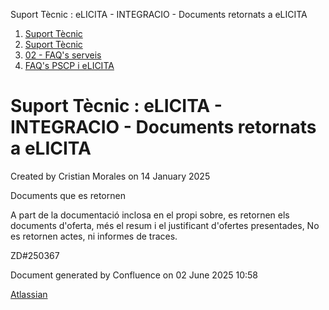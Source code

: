 Suport Tècnic : eLICITA - INTEGRACIO - Documents retornats a eLICITA  

1.  [Suport Tècnic](index.md)
2.  [Suport Tècnic](13893782.md)
3.  [02 - FAQ's serveis](26313393.md)
4.  [FAQ's PSCP i eLICITA](28705587.md)

Suport Tècnic : eLICITA - INTEGRACIO - Documents retornats a eLICITA
====================================================================

Created by Cristian Morales on 14 January 2025

Documents que es retornen

A part de la documentació inclosa en el propi sobre, es retornen els documents d'oferta, més el resum i el justificant d'ofertes presentades, No es retornen actes, ni informes de traces.

ZD#250367

Document generated by Confluence on 02 June 2025 10:58

[Atlassian](http://www.atlassian.com/)